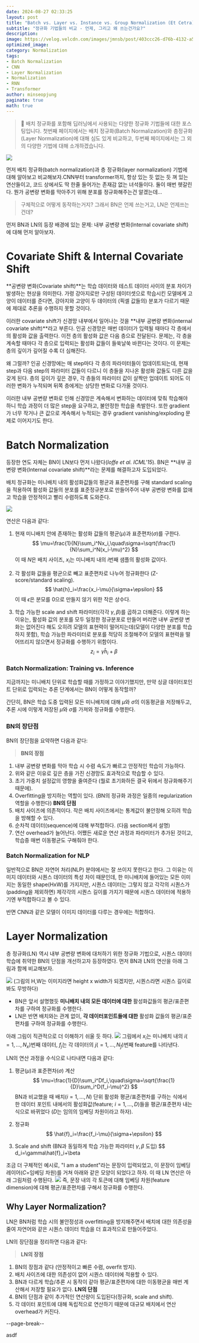 ```yaml
---
date: 2024-08-27 02:33:25
layout: post
title: "Batch vs. Layer vs. Instance vs. Group Normalization (Et Cetra)"
subtitle: "정규화 기법들의 비교 - 언제, 그리고 왜 쓰는건가요?"
description:
image: https://velog.velcdn.com/images/jmnsb/post/403ccc26-d76b-4132-a5bc-9b72fd3c3406/image.png
optimized_image:
category: Normalization
tags:
- Batch Normalization
- CNN
- Layer Normalization
- Normalization
- RNN
- Transformer
author: minseopjung
paginate: true
math: true
---
```



> :loudspeaker: 배치 정규화를 포함해 딥러닝에서 사용되는 다양한 정규화 기법들에 대한 포스팅입니다. 첫번째 페이지에서는 배치 정규화(Batch Normalization)와 층정규화(Layer Normalization)에 대해 심도 있게 비교하고, 두번째 페이지에서는 그 외의 다양한 기법에 대해 소개하겠습니다.

![](https://velog.velcdn.com/images/jmnsb/post/15a6d472-2879-451e-a150-2fa9986064b3/image.png)

먼저 배치 정규화(batch normalization)과 층 정규화(layer normalization) 기법에 대해 알아보고 비교해보자.CNN부터 transformer까지, 항상 있는 듯 없는 듯 껴 있는 연산들이고, 코드 상에서도 딱 한줄 들어가는 존재감 없는 녀석들이다. 둘이 매번 헷갈린다. 뭔가 공변량 변화를 막아주기 위해 분포를 정규화해주는건 알겠는데...
>구체적으로 어떻게 동작하는거지?
> 그래서 BN은 언제 쓰는거고, LN은 언제쓰는건데?

먼저 BN과 LN의 등장 배경에 있는 문제: 내부 공변량 변화(Internal covariate shift)에 대해 먼저 알아보자.

# Covariate Shift & Internal Covariate Shift
**공변량 변화(Covariate shift)**는 학습 데이터와 테스트 데이터 사이의 분포 차이가 발생하는 현상을 의미한다. 가령 강아지로만 구성된 데이터셋으로 학습시킨 모델에게 고양이 데이터를 준다면, 강아지와 고양이 두 데이터의 (픽셀 값들의) 분포가 다르기 때문에 제대로 추론을 수행하지 못할 것이다.

이러한 covariate shift가 신경망 내부에서 일어나는 것을 **내부 공변량 변화(internal covariate shift)**라고 부른다. 인공 신경망은 매번 데이터가 입력될 때마다 각 층에서의 활성화 값을 출력한다. 이전 층의 활성화 값은 다음 층으로 전달된다. 문제는, 각 층을 계속할 때마다 각 층으로 입력되는 활성화 값들이 들쑥날쑥 바뀐다는 것이다. 이 문제는 층의 깊이가 깊어질 수록 더 심해진다.

왜 그럴까? 인공 신경망에는 매 step마다 각 층의 파라미터들이 업데이트되는데, 현재 step과 다음 step의 파라미터 값들이 다르니 이 층들을 지나온 활성화 값들도 다른 값을 갖게 된다. 층의 깊이가 깊은 경우, 각 층들의 파라미터 값이 살짝만 업데이트 되어도 이러한 변화가 누적되며 뒤쪽 층에게는 상당한 변화로 다가올 것이다.

이러한 내부 공변량 변화로 인해 신경망은 계속해서 변화하는 데이터에 맞춰 학습해야 하니 학습 과정이 더 많은 step을 요구하고, 불안정한 학습을 촉발한다. 또한 gradient가 너무 작거나  큰 값으로 계속해서 누적되는 경우 gradient vanishing/exploding 문제로 이어지기도 한다.

# Batch Normalization
등장한 연도 자체는 BN이 LN보다 먼저 나왔다(_Ioffe et al. ICML'15_). BN은 **내부 공변량 변화(Internal covariate shift)**라는 문제를 해결하고자 도입되었다.

배치 정규화는 미니배치 내의 활성화값들의 평균과 표준편차를 구해 standard scaling을 적용하여 활성화 값들의 분포를 표준정규분포로 만들어주어 내부 공변량 변화를 없애고 학습을 안정적이고 빨리 수렴하도록 도와준다.

![](https://velog.velcdn.com/images/jmnsb/post/e4d4500c-9c9e-4a62-acf7-b8bdd7323224/image.png)

연산은 다음과 같다:

1. 현재 미니배치 안에 존재하는 활성화 값들의 평균($\mu$)과 표준편차($\sigma$)를 구한다.
$$
\mu=\frac{1}{N}\sum_i^Nx_i,\quad\sigma=\sqrt{\frac{1}{N}\sum_i^N(x_i-\mu)^2}
$$
이 때 $N$은 배치 사이즈, $x_i$는 미니배치 내의 $i$번째 샘플의 활성화 값이다.

2. 각 활성화 값들을 평균으로 빼고 표준편차로 나누어 정규화한다 (Z-score/standard scaling).
$$
\hat{h}_i=\frac{x_i-\mu}{\sigma+\epsilon}
$$
이 때 $\epsilon$은 분모를 0으로 만들지 않기 위한 작은 상수다.

3. 학습 가능한 scale and shift 파라미터(각각 $\gamma, \beta$)를 곱하고 더해준다. 이렇게 하는 이유는, 활성화 값의 분포를 모두 일정한 정규분포로 만들어 버리면 내부 공변량 변화는 없어진다 해도 오히려 모델의 표현력이 떨어지는데(모델이 다양한 분포를 학습하지 못함), 학습 가능한 파라미터로 분포를 적당히 조절해주어 모델의 표현력을 떨어뜨리지 않으면서 정규화를 수행하기 위함이다.
$$
z_i=\gamma\hat{h}_i+\beta
$$

### Batch Normalization: Training vs. Inference
지금까지는 미니배치 단위로 학습할 때를 가정하고 이야기했지만, 만약 싱글 데이터포인트 단위로 입력되는 추론 단계에서는 BN이 어떻게 동작할까?

간단히, BN은 학습 도중 입력된 모든 미니배치에 대해 $\mu$와 $\sigma$의 이동평균을 저장해두고, 추론 시에 이렇게 저장된 $\mu$와 $\sigma$를 가져와 정규화를 수행한다.

### BN의 장단점
BN의 장단점을 요약하면 다음과 같다:
>**BN의 장점**
1. 내부 공변량 변화를 막아 학습 시 수렴 속도가 빠르고 안정적인 학습이 가능하다.
2. 위와 같은 이유로 깊은 층을 가진 신경망도 효과적으로 학습할 수 있다.
3. 초기 가중치 설정값의 영향을 줄여준다 (뭘로 초기화하든 결국 뒤에서 정규화해주기 때문에).
4. Overfitting을 방지하는 역할이 있다. (BN의 정규화 과정은 일종의 regularization 역할을 수행한다)
**BN의 단점**
1. 배치 사이즈에 의존적이다. 작은 배치 사이즈에서는 통계값이 불안정해 오히려 학습을 방해할 수 있다.
2. 순차적 데이터(sequence)에 대해 부적합하다. (다음 section에서 설명)
3. 연산 overhead가 늘어난다. 어쨌든 새로운 연산 과정과 파라미터가 추가된 것이고, 학습중 매번 이동평균도 구해줘야 한다.


### Batch Normalization for NLP
일반적으로 BN은 자연어 처리(NLP) 분야에서는 잘 쓰이지 못한다고 한다. 그 이유는 이미지 데이터와 시퀀스 데이터의 특성 차이 때문인데, 한 미니배치에 들어있는 모든 이미지는 동일한 shape(HxW)를 가지지만, 시퀀스 데이터는 그렇지 않고 각각의 시퀀스가 (padding을 제외하면) 제각각의 시퀀스 길이를 가지기 때문에 시퀀스 데이터에 적용하기엔 부적합하다고 볼 수 있다.

반면 CNN과 같은 모델이 이미지 데이터를 다루는 경우에는 적합하다.

# Layer Normalization
층 정규화(LN) 역시 내부 공변량 변화에 대처하기 위한 정규화 기법으로, 시퀀스 데이터 학습에 취약한 BN의 단점을 개선하고자 등장하였다. 먼저 BN과 LN의 연산을 아래 그림과 함께 비교해보자.

![](https://velog.velcdn.com/images/jmnsb/post/a2293ad4-42cc-4333-a748-b2826fd6d5c2/image.png)
(그림의 H,W는 이미지라면 height x width가 되겠지만, 시퀀스라면 시퀀스 길이로 봐도 무방하다)
- BN은 앞서 설명했듯 **미니배치 내의 모든 데이터에 대한** 활성화값들의 평균/표준편차를 구하여 정규화를 수행한다.
- LN은 반면 배치와는 관계 없이, **각 데이터포인트들에 대한** 활성화 값들의 평균/표준편차를 구하여 정규화를 수행한다.

아래 그림이 직관적으로 더 이해하기 쉬울 듯 하다.
![](https://velog.velcdn.com/images/jmnsb/post/403ccc26-d76b-4132-a5bc-9b72fd3c3406/image.png)
그림에서 $x_i$는 미니배치 내의 $i(=1,\dots,N_x)$번째 데이터, $f_j$는 각 데이터의 $j(=1,\dots,N_f)$번째 feature를 나타낸다.

LN의 연산 과정을 수식으로 나타내면 다음과 같다:

1. 평균($\mu$)과 표준편차($\sigma$) 계산
$$
\mu=\frac{1}{D}\sum_i^Df_i,\quad\sigma=\sqrt{\frac{1}{D}\sum_i^D(f_i-\mu)^2}
$$
BN과 비교했을 때 배치($i=1,\dots,N$) 단위 활성화 평균/표준편차를 구하는 식에서 한 데이터 포인트 내에서의 활성화값(feature; $i=1,\dots,D$)들을 평균/표준편차 내는 식으로 바뀌었다 ($D$는 임의의 임베딩 차원이라고 하자).

2. 정규화
$$
\hat{f}_i=\frac{f_i-\mu}{\sigma+\epsilon}
$$

3. Scale and shift (BN과 동일하게 학습 가능한 파라미터 $\gamma,\beta$ 도입)
$$
d_i=\gamma\hat{f}_i+\beta

조금 더 구체적인 예시로, "I am a student"라는 문장이 입력되었고, 이 문장이 임베딩 레이어($C$=임베딩 차원)를 거쳐 아래와 같은 모양이 되었다고 하자. 이 때 LN 연산은 아래 그림처럼 수행된다. 
![](https://velog.velcdn.com/images/jmnsb/post/4caf5b6b-9611-4614-9846-a0d8b96a4138/image.png)
즉, 문장 내의 각 토큰에 대해 임베딩 차원(feature dimension)에 대해 평균/표준편차를 구해서 정규화를 수행한다.

## Why Layer Normalization?
LN은 BN처럼 학습 시의 불안정성과 overfitting을 방지해주면서 배치에 대한 의존성을 줄여 자연어와 같은 시퀀스 데이터 학습을 더 효과적으로 만들어주었다.

LN의 장단점을 정리하면 다음과 같다:
>**LN의 장점**
1. BN의 장점과 같다 (안정적이고 빠른 수렴, overfit 방지).
2. 배치 사이즈에 대한 의존성이 없어 시퀀스 데이터에 적용할 수 있다.
3. BN과 다르게 학습/추론 시 동작이 같아 평균/표준편차에 대한 이동평균을 매번 계산해서 저장할 필요가 없다.
**LN의 단점**
1. BN의 단점과 같이 추가적인 연산량이 도입된다(정규화, scale and shift).
2. 각 데이터 포인트에 대해 독립적으로 연산하기 때문에 대규모 배치에서 연산 overhead가 커진다.

--page-break--

asdf
